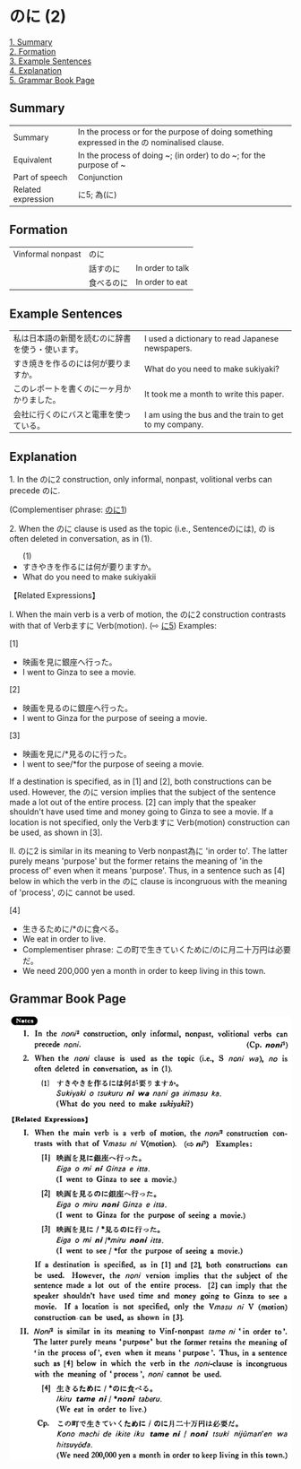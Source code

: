 # のに (2)

[1. Summary](#summary)<br>
[2. Formation](#formation)<br>
[3. Example Sentences](#example-sentences)<br>
[4. Explanation](#explanation)<br>
[5. Grammar Book Page](#grammar-book-page)<br>


## Summary

<table><tr>   <td>Summary</td>   <td>In the process or for the purpose of doing something expressed in the の nominalised clause.</td></tr><tr>   <td>Equivalent</td>   <td>In the process of doing ~; (in order) to do ~; for the purpose of ~</td></tr><tr>   <td>Part of speech</td>   <td>Conjunction</td></tr><tr>   <td>Related expression</td>   <td>に5; 為(に)</td></tr></table>

## Formation

<table class="table"> <tbody><tr class="tr head"> <td class="td"><span class="bold"><span>Vinformal nonpast</span></span></td> <td class="td"><span class="concept">のに</span> </td> <td class="td"><span>&nbsp;</span></td> </tr> <tr class="tr"> <td class="td"><span>&nbsp;</span></td> <td class="td"><span>話す<span class="concept">のに</span></span> </td> <td class="td"><span>In    order to talk</span></td> </tr> <tr class="tr"> <td class="td"><span>&nbsp;</span></td> <td class="td"><span>食べる<span class="concept">のに</span></span> </td> <td class="td"><span>In    order to eat</span></td> </tr></tbody></table>

## Example Sentences

<table><tr>   <td>私は日本語の新聞を読むのに辞書を使う・使います。</td>   <td>I used a dictionary to read Japanese newspapers.</td></tr><tr>   <td>すき焼きを作るのには何が要りますか。</td>   <td>What do you need to make sukiyaki?</td></tr><tr>   <td>このレポートを書くのに一ヶ月かかりました。</td>   <td>It took me a month to write this paper.</td></tr><tr>   <td>会社に行くのにバスと電車を使っている。</td>   <td>I am using the bus and the train to get to my company.</td></tr></table>

## Explanation

<p>1. In the <span class="cloze">のに</span>2 construction, only informal, nonpast, volitional verbs can precede <span class="cloze">のに</span>. </p>  <p>(Complementiser phrase: <a href="#㊦ のに (1)">のに1</a>)</p>  <p>2. When the <span class="cloze">のに</span> clause is used as the topic (i.e., Sentence<span class="cloze">のに</span>は), <span class="cloze">の</span> is often deleted in conversation, as in (1).</p>  <ul>(1) <li>すきやきを作る<span class="cloze">に</span>は何が要りますか。</li> <li>What do you need to make sukiyakii</li> </ul>  <p>【Related Expressions】</p>  <p>I. When the main verb is a verb of motion, the <span class="cloze">のに</span>2 construction contrasts with that of Verbますに Verb(motion). (⇨ <a href="#㊦ に (5)">に5</a>) Examples:</p>  <p>[1]</p>  <ul> <li>映画を見に銀座へ行った。</li> <li>I went to Ginza to see a movie.</li> </ul>  <p>[2]</p>  <ul> <li>映画を見る<span class="cloze">のに</span>銀座へ行った。</li> <li>I went to Ginza for the purpose of seeing a movie.</li> </ul>  <p>[3]</p>  <ul> <li>映画を見に/*見る<span class="cloze">のに</span>行った。</li> <li>I went to see/*for the purpose of seeing a movie.</li> </ul>  <p>If a destination is specified, as in [1] and [2], both constructions can be used. However, the <span class="cloze">のに</span> version implies that the subject of the sentence made a lot out of the entire process. [2] can imply that the speaker shouldn't have used time and money going to Ginza to see a movie. If a location is not specified, only the Verbますに Verb(motion) construction can be used, as shown in [3].</p>  <p>II. <span class="cloze">のに</span>2 is similar in its meaning to Verb nonpast為に 'in order to'. The latter purely means 'purpose' but the former retains the meaning of 'in the process of' even when it means 'purpose'. Thus, in a sentence such as [4] below in which the verb in the <span class="cloze">のに</span> clause is incongruous with the meaning of 'process', <span class="cloze">のに</span> cannot be used.</p>  <p>[4]</p>  <ul> <li>生きるために/*<span class="cloze">のに</span>食べる。</li> <li>We eat in order to live.</li> <div class="divide"></div> <li>Complementiser phrase: この町で生きていくために/<span class="cloze">のに</span>月二十万円は必要だ。</li> <li>We need 200,000 yen a month in order to keep living in this town.</li> </ul>

## Grammar Book Page

![](../img/Basicのに2.png)

